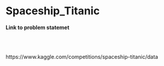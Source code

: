 # Spaceship_Titanic
<p><b> Link to problem statemet </b></p>
<br><br>
<p>
<a> https://www.kaggle.com/competitions/spaceship-titanic/data</a></p>
